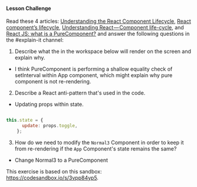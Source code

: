 #### Lesson Challenge

Read these 4 articles: [Understanding the React Component Lifecycle](http://busypeoples.github.io/post/react-component-lifecycle/), [React component’s lifecycle](https://medium.com/react-ecosystem/react-components-lifecycle-ce09239010df), [Understanding React — Component life-cycle](https://medium.com/@baphemot/understanding-reactjs-component-life-cycle-823a640b3e8d), and [React JS: what is a PureComponent?](http://lucybain.com/blog/2018/react-js-pure-component/) and answer the following questions in the #explain-it channel:

1.  Describe what the in the workspace below will render on the screen and explain why.
+  I think PureComponent is performing a shallow equality check of setInterval within App component, which might explain why pure component is not re-rendering.

2.  Describe a React anti-pattern that's used in the code.
+ Updating props within state.

```javascript

this.state = {
      update: props.toggle,
    };

```

3.  How do we need to modify the `Normal3` Component in order to keep it from re-rendering if the `App` Component's state remains the same?
+ Change Normal3 to a PureComponent

This exercise is based on this sandbox: https://codesandbox.io/s/3vpp84yp5.

